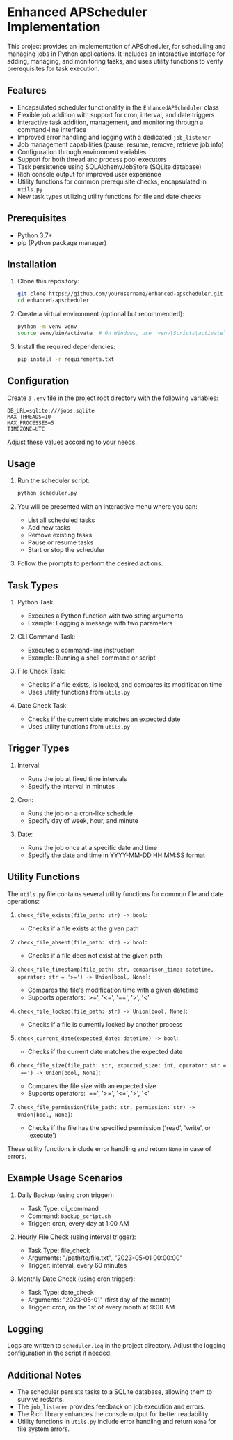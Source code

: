 # Enhanced APScheduler Implementation

This project provides an implementation of APScheduler, for scheduling and managing jobs in Python applications. It includes an interactive interface for adding, managing, and monitoring tasks, and uses utility functions to verify prerequisites for task execution.

## Features

- Encapsulated scheduler functionality in the `EnhancedAPScheduler` class
- Flexible job addition with support for cron, interval, and date triggers
- Interactive task addition, management, and monitoring through a command-line interface
- Improved error handling and logging with a dedicated `job_listener`
- Job management capabilities (pause, resume, remove, retrieve job info)
- Configuration through environment variables
- Support for both thread and process pool executors
- Task persistence using SQLAlchemyJobStore (SQLite database)
- Rich console output for improved user experience
- Utility functions for common prerequisite checks, encapsulated in `utils.py`
- New task types utilizing utility functions for file and date checks

## Prerequisites

- Python 3.7+
- pip (Python package manager)

## Installation

1. Clone this repository:
   ```bash
   git clone https://github.com/yourusername/enhanced-apscheduler.git
   cd enhanced-apscheduler
   ```

2. Create a virtual environment (optional but recommended):
   ```bash
   python -m venv venv
   source venv/bin/activate  # On Windows, use `venv\Scripts\activate`
   ```

3. Install the required dependencies:
   ```bash
   pip install -r requirements.txt
   ```

## Configuration

Create a `.env` file in the project root directory with the following variables:

```
DB_URL=sqlite:///jobs.sqlite
MAX_THREADS=10
MAX_PROCESSES=5
TIMEZONE=UTC
```

Adjust these values according to your needs.

## Usage

1. Run the scheduler script:
   ```bash
   python scheduler.py
   ```

2. You will be presented with an interactive menu where you can:
   - List all scheduled tasks
   - Add new tasks
   - Remove existing tasks
   - Pause or resume tasks
   - Start or stop the scheduler

3. Follow the prompts to perform the desired actions.

## Task Types

1. Python Task:
   - Executes a Python function with two string arguments
   - Example: Logging a message with two parameters

2. CLI Command Task:
   - Executes a command-line instruction
   - Example: Running a shell command or script

3. File Check Task:
   - Checks if a file exists, is locked, and compares its modification time
   - Uses utility functions from `utils.py`

4. Date Check Task:
   - Checks if the current date matches an expected date
   - Uses utility functions from `utils.py`

## Trigger Types

1. Interval:
   - Runs the job at fixed time intervals
   - Specify the interval in minutes

2. Cron:
   - Runs the job on a cron-like schedule
   - Specify day of week, hour, and minute

3. Date:
   - Runs the job once at a specific date and time
   - Specify the date and time in YYYY-MM-DD HH:MM:SS format

## Utility Functions

The `utils.py` file contains several utility functions for common file and date operations:

1. `check_file_exists(file_path: str) -> bool`:
   - Checks if a file exists at the given path

2. `check_file_absent(file_path: str) -> bool`:
   - Checks if a file does not exist at the given path

3. `check_file_timestamp(file_path: str, comparison_time: datetime, operator: str = '>=') -> Union[bool, None]`:
   - Compares the file's modification time with a given datetime
   - Supports operators: '>=', '<=', '==', '>', '<'

4. `check_file_locked(file_path: str) -> Union[bool, None]`:
   - Checks if a file is currently locked by another process

5. `check_current_date(expected_date: datetime) -> bool`:
   - Checks if the current date matches the expected date

6. `check_file_size(file_path: str, expected_size: int, operator: str = '==') -> Union[bool, None]`:
   - Compares the file size with an expected size
   - Supports operators: '==', '>=', '<=', '>', '<'

7. `check_file_permission(file_path: str, permission: str) -> Union[bool, None]`:
   - Checks if the file has the specified permission ('read', 'write', or 'execute')

These utility functions include error handling and return `None` in case of errors.

## Example Usage Scenarios

1. Daily Backup (using cron trigger):
   - Task Type: cli_command
   - Command: `backup_script.sh`
   - Trigger: cron, every day at 1:00 AM

2. Hourly File Check (using interval trigger):
   - Task Type: file_check
   - Arguments: "/path/to/file.txt", "2023-05-01 00:00:00"
   - Trigger: interval, every 60 minutes

3. Monthly Date Check (using cron trigger):
   - Task Type: date_check
   - Arguments: "2023-05-01" (first day of the month)
   - Trigger: cron, on the 1st of every month at 9:00 AM

## Logging

Logs are written to `scheduler.log` in the project directory. Adjust the logging configuration in the script if needed.

## Additional Notes

- The scheduler persists tasks to a SQLite database, allowing them to survive restarts.
- The `job_listener` provides feedback on job execution and errors.
- The Rich library enhances the console output for better readability.
- Utility functions in `utils.py` include error handling and return `None` for file system errors.
